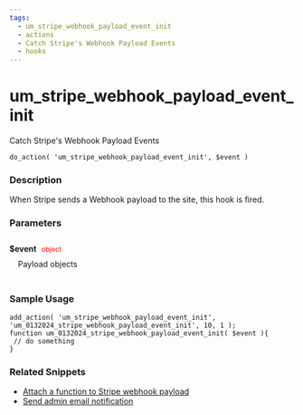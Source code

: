 ```yaml
---
tags: 
  - um_stripe_webhook_payload_event_init
  - actions
  - Catch Stripe's Webhook Payload Events
  - hooks
---
```

# um\_stripe\_webhook\_payload\_event\_init
Catch Stripe's Webhook Payload Events
<Badge text="Since 1.0.0" vertical="middle" />
``` php:no-line-numbers
do_action( 'um_stripe_webhook_payload_event_init', $event )
```
<div class='hook-sep'></div>

### Description

When Stripe sends a Webhook payload to the site, this hook is fired.
<div class='hook-sep'></div>

### Parameters

<div style='padding: 10px 0px 10px;'>
<strong>$event</strong> <span style='color:red;font-size:12px;padding: 0px 5px 0px 5px' >object</span>
<div style="margin-left:10px;padding: 10px 5px">Payload objects</div>
</div>
<div class='hook-sep'></div>



### Sample Usage

``` php:no-line-numbers
add_action( 'um_stripe_webhook_payload_event_init', 'um_0132024_stripe_webhook_payload_event_init', 10, 1 );
function um_0132024_stripe_webhook_payload_event_init( $event ){
 // do something
}
```
<div class='hook-sep'></div>



### Related Snippets

- [ Attach a function to Stripe webhook payload](../snippets/6431e93969ce8c812de31ce35a49f39a)
- [ Send admin email notification](../snippets/ca7e9f9de38e4ec7ab6f5eee992b29d2)


